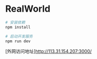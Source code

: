 # RealWorld

```sh
# 安装依赖
npm install

# 启动开发服务
npm run dev
```

[外网访问地址]http://113.31.154.207:3000/

